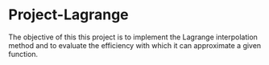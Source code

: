 # Project-Lagrange

The objective of this this project is to implement the Lagrange interpolation method
and to evaluate the efficiency with which it can approximate a given function.
